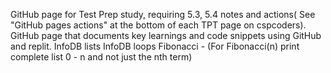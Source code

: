 GitHub page for Test Prep study, requiring 5.3, 5.4 notes and actions( See "GitHub pages actions" at the bottom of each TPT page on cspcoders).
GitHub page that documents key learnings and code snippets using GitHub and replit.
InfoDB lists
InfoDB loops
Fibonacci - (For Fibonacci(n)  print complete list 0 - n  and not just the nth term)
